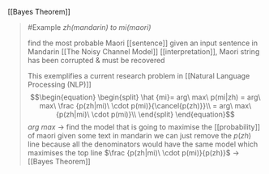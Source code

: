 [[Bayes Theorem]] 
>	#Example
>	*zh(mandarin) to mi(maori)*
>	
>	find the most probable Maori [[sentence]] given an input sentence in Mandarin [[The Noisy Channel Model]] [[interpretation]], Maori string has been corrupted & must be recovered
>	
>	This exemplifies a current research problem in [[Natural Language Processing (NLP)]]
>	$$\begin{equation}
	\begin{split} 
	\hat {mi}= arg\ max\ p(mi|zh)
		= arg\ max\ \frac {p(zh|mi)\ \cdot p(mi)}{\cancel{p(zh)}}\\
		= arg\ max\ {p(zh|mi)\ \cdot p(mi)}\\
		\end{split}
		\end{equation}$$$arg\ max$ $\rightarrow$ find the model that is going to maximise the [[probability]] of maori given some text in mandarin
		we can just remove the $p(zh)$ line because all the denominators would have the same model which maximises the top line
		$\frac {p(zh|mi)\ \cdot p(mi)}{p(zh)}$ $\rightarrow$ [[Bayes Theorem]]
